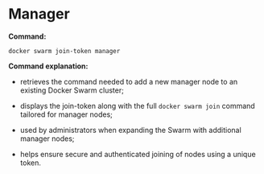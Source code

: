 # Manager

**Command:**

```commandline
docker swarm join-token manager
```

**Command explanation:**

* retrieves the command needed to add a new manager node to an existing Docker Swarm cluster;
* displays the join-token along with the full `docker swarm join` command tailored for manager nodes;
* used by administrators when expanding the Swarm with additional manager nodes;


* helps ensure secure and authenticated joining of nodes using a unique token.
